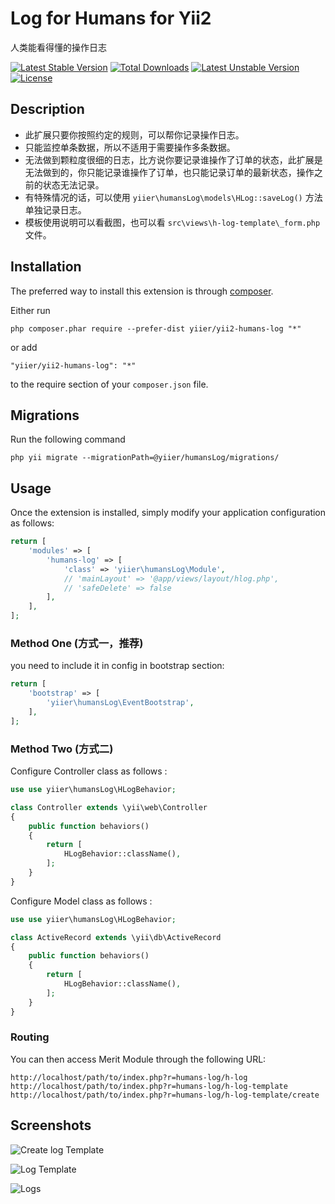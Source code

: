 Log for Humans for Yii2
=======================
人类能看得懂的操作日志

[![Latest Stable Version](https://poser.pugx.org/yiier/yii2-humans-log/v/stable)](https://packagist.org/packages/yiier/yii2-humans-log) 
[![Total Downloads](https://poser.pugx.org/yiier/yii2-humans-log/downloads)](https://packagist.org/packages/yiier/yii2-humans-log) 
[![Latest Unstable Version](https://poser.pugx.org/yiier/yii2-humans-log/v/unstable)](https://packagist.org/packages/yiier/yii2-humans-log) 
[![License](https://poser.pugx.org/yiier/yii2-humans-log/license)](https://packagist.org/packages/yiier/yii2-humans-log)


Description
------
 
- 此扩展只要你按照约定的规则，可以帮你记录操作日志。
- 只能监控单条数据，所以不适用于需要操作多条数据。
- 无法做到颗粒度很细的日志，比方说你要记录谁操作了订单的状态，此扩展是无法做到的，你只能记录谁操作了订单，也只能记录订单的最新状态，操作之前的状态无法记录。
- 有特殊情况的话，可以使用 `yiier\humansLog\models\HLog::saveLog()` 方法单独记录日志。
- 模板使用说明可以看截图，也可以看 `src\views\h-log-template\_form.php` 文件。

Installation
------------

The preferred way to install this extension is through [composer](http://getcomposer.org/download/).

Either run

```
php composer.phar require --prefer-dist yiier/yii2-humans-log "*"
```

or add

```
"yiier/yii2-humans-log": "*"
```

to the require section of your `composer.json` file.


Migrations
----------

Run the following command

```
php yii migrate --migrationPath=@yiier/humansLog/migrations/
```

Usage
-----

Once the extension is installed, simply modify your application configuration as follows:

```php
return [
    'modules' => [
        'humans-log' => [
            'class' => 'yiier\humansLog\Module',
            // 'mainLayout' => '@app/views/layout/hlog.php',
            // 'safeDelete' => false
        ],
    ],
];

```

### Method One (方式一，推荐)

you need to include it in config in bootstrap section:

```php
return [
    'bootstrap' => [
        'yiier\humansLog\EventBootstrap',
    ],
];
```


### Method Two (方式二)

Configure Controller class as follows :

```php
use use yiier\humansLog\HLogBehavior;

class Controller extends \yii\web\Controller
{
    public function behaviors()
    {
        return [
            HLogBehavior::className(),
        ];
    }
}
```

Configure Model class as follows :

```php
use use yiier\humansLog\HLogBehavior;

class ActiveRecord extends \yii\db\ActiveRecord
{
    public function behaviors()
    {
        return [
            HLogBehavior::className(),
        ];
    }
}
```

### Routing

You can then access Merit Module through the following URL:

```
http://localhost/path/to/index.php?r=humans-log/h-log
http://localhost/path/to/index.php?r=humans-log/h-log-template
http://localhost/path/to/index.php?r=humans-log/h-log-template/create
```

Screenshots
----

![Create log Template](https://blog-1251237404.cos.ap-guangzhou.myqcloud.com/20190428120823.png)

![Log Template](https://blog-1251237404.cos.ap-guangzhou.myqcloud.com/20190428120731.png)

![Logs](https://blog-1251237404.cos.ap-guangzhou.myqcloud.com/20190428120626.png)